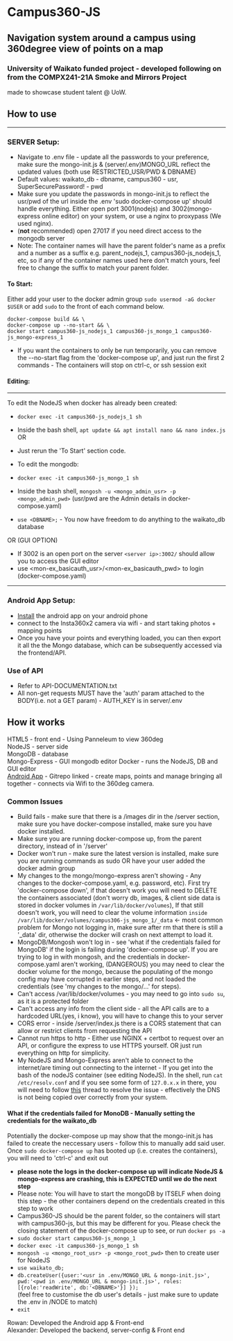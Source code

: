 # Campus360-JS
## Navigation system around a campus using 360degree view of points on a map
### University of Waikato funded project - developed following on from the COMPX241-21A Smoke and Mirrors Project
made to showcase student talent @ UoW.

## How to use
---
### SERVER Setup:
- Navigate to .env file - update all the passwords to your preference, make sure the mongo-init.js & (server/.env)MONGO_URL reflect the updated values (both use RESTRICTED_USR/PWD & DBNAME)
- Default values: waikato_db - dbname, campus360 - usr, SuperSecurePassword! - pwd
- Make sure you update the passwords in mongo-init.js to reflect the usr/pwd of the url inside the .env
'sudo docker-compose up' should handle everything.
Either open port 3001(nodejs) and 3002(mongo-express online editor) on your system, or use a nginx to proxypass (We used nginx).  
- (**not** recommended) open 27017 if you need direct access to the mongodb server  
- Note: The container names will have the parent folder's name as a prefix and a number as a suffix e.g. parent_nodejs_1, campus360-js_nodejs_1, etc, so if any of the container names used here don't match yours, feel free to change the suffix to match your parent folder.  

#### To Start: 
Either add your user to the docker admin group ```sudo usermod -aG docker $USER``` or add ```sudo``` to the front of each command below.
```
docker-compose build && \
docker-compose up --no-start && \
docker start campus360-js_nodejs_1 campus360-js_mongo_1 campus360-js_mongo-express_1
``` 
- If you want the containers to only be run temporarily, you can remove the --no-start flag from the 'docker-compose up', and just run the first 2 commands - The containers will stop on ctrl-c, or ssh session exit

#### Editing:  
---
 To edit the NodeJS when docker has already been created:
 - ```docker exec -it campus360-js_nodejs_1 sh``` 
 - Inside the bash shell, ```apt update && apt install nano && nano index.js```  
 OR 
 - Just rerun the 'To Start' section code.

  
 - To edit the mongodb: 
 - ```docker exec -it campus360-js_mongo_1 sh```  
 - Inside the bash shell, ```mongosh -u <mongo_admin_usr> -p <mongo_admin_pwd>``` (usr/pwd are the Admin details in docker-compose.yaml)
 - ```use <DBNAME>;``` - You now have freedom to do anything to the waikato_db database  
   
 OR (GUI OPTION)  
 - If 3002 is an open port on the server ```<server ip>:3002/``` should allow you to access the GUI editor
 - use <mon-ex_basicauth_usr>/<mon-ex_basicauth_pwd> to login (docker-compose.yaml) 
---
### Android App Setup:
- [Install](https://github.com/ChocolateVS/Campus360-MapBuilder) the android app on your android phone
- connect to the Insta360x2 camera via wifi - and start taking photos + mapping points   
- Once you have your points and everything loaded, you can then export it all the the Mongo database, which can be subsequently accessed via the frontend/API.  

### Use of API
- Refer to API-DOCUMENTATION.txt
- All non-get requests MUST have the 'auth' param attached to the BODY(i.e. not a GET param) - AUTH_KEY is in server/.env

## How it works
HTML5 - front end - Using Panneleum to view 360deg    
NodeJS - server side  
MongoDB - database   
Mongo-Express - GUI mongodb editor
Docker - runs the NodeJS, DB and GUI editor  
[Android App](https://github.com/ChocolateVS/Campus360-MapBuilder) - Gitrepo linked - create maps, points and manage bringing all together - connects via Wifi to the 360deg camera.  

### Common Issues
- Build fails - make sure that there is a /images dir in the /server section, make sure you have docker-compose installed, make sure you have docker installed. 
- Make sure you are running docker-compose up, from the parent directory, instead of in '/server'
- Docker won't run - make sure the latest version is installed, make sure you are running commands as sudo OR have your user added the docker admin group 
- My changes to the mongo/mongo-express aren't showing - Any changes to the docker-compose.yaml, e.g. password, etc). First try 'docker-compose down', if that doesn't work you will need to DELETE the containers associated (don't worry db, images, & client side data is stored in docker volumes in ```/var/lib/docker/volumes```), If that still doesn't work, you will need to clear the volume information `inside /var/lib/docker/volumes/campus306-js_mongo_1/_data` <- most common problem for Mongo not logging in, make sure after rm that there is still a '\_data' dir, otherwise the docker will crash on next attempt to load it.
- MongoDB/Mongosh won't log in - see 'what if the credentials failed for MongoDB' if the login is failing during 'docker-compose up'. If you are trying to log in with mongosh, and the credentials in docker-compose.yaml aren't working, (DANGEROUS) you may need to clear the docker volume for the mongo, because the populating of the mongo config may have corrupted in earlier steps, and not loaded the credentials (see 'my changes to the mongo/...' for steps). 
- Can't access /var/lib/docker/volumes - you may need to go into ```sudo su```, as it is a protected folder
- Can't access any info from the client side - all the API calls are to a hardcoded URL(yes, i know), you will have to change this to your server
- CORS error - inside /server/index.js there is a CORS statement that can allow or restrict clients from requesting the API
- Cannot run https to http - Either use NGINX + certbot to request over an API, or configure the express to use HTTPS yourself. OR just run everything on http for simplicity.
- My NodeJS and Mongo-Express aren't able to connect to the internet/are timing out connecting to the internet - If you get into the bash of the nodeJS container (see editing NodeJS). In the shell, run ```cat /etc/resolv.conf``` and if you see some form of ```127.0.x.x``` in there, you will need to follow [this](https://stackoverflow.com/questions/20430371/my-docker-container-has-no-internet) thread to resolve the issue - effectively the DNS is not being copied over correctly from your system. 


#### What if the credentials failed for MonoDB - Manually setting the credentials for the waikato_db
Potentially the docker-compose up may show that the mongo-init.js has failed to create the neccessary users - follow this to manually add said user.
Once ```sudo docker-compose up``` has booted up (i.e. creates the containers), you will need to 'ctrl-c' and exit out   
- **please note the logs in the docker-compose up will indicate NodeJS & mongo-express are crashing, this is EXPECTED until we do the next step**  
- Please note: You will have to start the mongoDB by ITSELF when doing this step - the other containers depend on the credentials created in this step to work  
- Campus360-JS should be the parent folder, so the containers will start with campus360-js, but this may be different for you. Please check the closing statement of the docker-compose up to see, or run ```docker ps -a```    
- ```sudo docker start campus360-js_mongo_1```  
- ```docker exec -it campus360-js_mongo_1 sh```    
- ```mongosh -u <mongo_root_usr> -p <mongo_root_pwd>``` then to create user for NodeJS  
- ```use waikato_db;```
- ```db.createUser({user:'<usr in .env/MONGO_URL & mongo-init.js>', pwd:'<pwd in .env/MONGO_URL & mongo-init.js>', roles:[{role:'readWrite', db:'<DBNAME>'}] });```  
(feel free to customise the db user's details - just make sure to update the .env in /NODE to match)  
- ```exit```   

Rowan: Developed the Android app & Front-end  
Alexander: Developed the backend, server-config & Front end  

